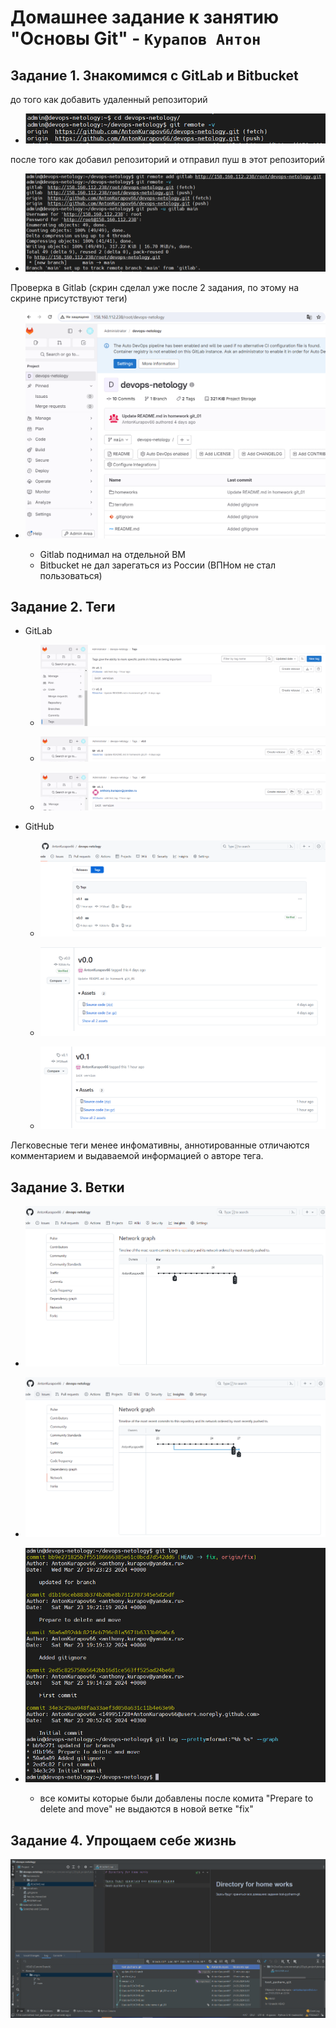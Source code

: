 # Домашнее задание к занятию "Основы Git" - `Курапов Антон`

## Задание 1. Знакомимся с GitLab и Bitbucket

до того как добавить удаленный репозиторий 

* ![alt text](https://github.com/AntonKurapov66/devops-netology/blob/main/homeworks/git_02/img/01_0.PNG)

после того как добавил репозиторий и отправил пуш в этот репозиторий

* ![alt text](https://github.com/AntonKurapov66/devops-netology/blob/main/homeworks/git_02/img/01_1.PNG)

Проверка в Gitlab (скрин сделал уже после 2 задания, по этому на скрине присутствуют теги)

* ![alt text](https://github.com/AntonKurapov66/devops-netology/blob/main/homeworks/git_02/img/01_2.PNG)

    * Gitlab поднимал на отдельной ВМ 
    * Bitbucket не дал зарегаться из России (ВПНом не стал пользоваться)
    
## Задание 2. Теги
* GitLab
  * ![alt text](https://github.com/AntonKurapov66/devops-netology/blob/main/homeworks/git_02/img/01_3_0.PNG)
    
  * ![alt text](https://github.com/AntonKurapov66/devops-netology/blob/main/homeworks/git_02/img/01_3_01.PNG)

  * ![alt text](https://github.com/AntonKurapov66/devops-netology/blob/main/homeworks/git_02/img/01_3_02.PNG)

* GitHub
  * ![alt text](https://github.com/AntonKurapov66/devops-netology/blob/main/homeworks/git_02/img/01_4_0.PNG)
    
  * ![alt text](https://github.com/AntonKurapov66/devops-netology/blob/main/homeworks/git_02/img/01_4_01.PNG)

  * ![alt text](https://github.com/AntonKurapov66/devops-netology/blob/main/homeworks/git_02/img/01_4_02.PNG)
 
Легковесные теги менее инфомативны, аннотированные отличаются комментарием и выдаваемой информацией о авторе тега.

## Задание 3. Ветки

* ![alt text](https://github.com/AntonKurapov66/devops-netology/blob/main/homeworks/git_02/img/01_5.PNG)

* ![alt text](https://github.com/AntonKurapov66/devops-netology/blob/main/homeworks/git_02/img/01_6.PNG)

* ![alt text](https://github.com/AntonKurapov66/devops-netology/blob/main/homeworks/git_02/img/01_7.PNG)

  * все комиты которые были добавлены после комита "Prepare to delete and move"  не выдаются в новой ветке "fix" 
  
## Задание 4. Упрощаем себе жизнь

![alt text](https://github.com/AntonKurapov66/devops-netology/blob/main/homeworks/git_02/img/01_8.PNG)
